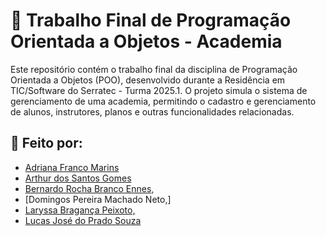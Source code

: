# 💪 Trabalho Final de Programação Orientada a Objetos - Academia

Este repositório contém o trabalho final da disciplina de Programação Orientada a Objetos (POO), desenvolvido durante a Residência em TIC/Software do Serratec - Turma 2025.1.
O projeto simula o sistema de gerenciamento de uma academia, permitindo o cadastro e gerenciamento de alunos, instrutores, planos e outras funcionalidades relacionadas.

## 👥  Feito por:
- [Adriana Franco Marins](https://www.linkedin.com/in/adriana-franco-marins-00585958)
- [Arthur dos Santos Gomes](https://www.linkedin.com/in/arthur-dos-santos-gomes-591864359/)
- [Bernardo Rocha Branco Ennes,](https://www.linkedin.com/in/bernardo-ennes-7ab160343/)
- [Domingos Pereira Machado Neto,]
- [Laryssa Bragança Peixoto,](https://www.linkedin.com/in/laryssa-b-254775182/)
- [Lucas José do Prado Souza](https://www.linkedin.com/in/jcboaretto/)
